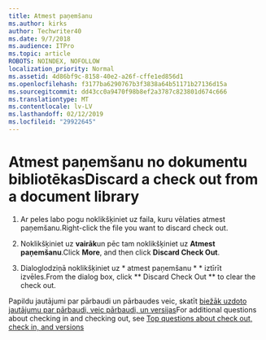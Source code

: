 ```yaml
---
title: Atmest paņemšanu
ms.author: kirks
author: Techwriter40
ms.date: 9/7/2018
ms.audience: ITPro
ms.topic: article
ROBOTS: NOINDEX, NOFOLLOW
localization_priority: Normal
ms.assetid: 4d86bf9c-8158-40e2-a26f-cffe1ed856d1
ms.openlocfilehash: f3177ba6290767b3f3838a64b51171b27136d15a
ms.sourcegitcommit: dd43cc0a9470f98b8ef2a3787c823801d674c666
ms.translationtype: MT
ms.contentlocale: lv-LV
ms.lasthandoff: 02/12/2019
ms.locfileid: "29922645"
---
```

# <a name="discard-a-check-out-from-a-document-library"></a><span data-ttu-id="ca11e-102">Atmest paņemšanu no dokumentu bibliotēkas</span><span class="sxs-lookup"><span data-stu-id="ca11e-102">Discard a check out from a document library</span></span>

1. <span data-ttu-id="ca11e-103">Ar peles labo pogu noklikšķiniet uz faila, kuru vēlaties atmest paņemšanu.</span><span class="sxs-lookup"><span data-stu-id="ca11e-103">Right-click the file you want to discard check out.</span></span>
    
2. <span data-ttu-id="ca11e-104">Noklikšķiniet uz **vairāk**un pēc tam noklikšķiniet uz **Atmest paņemšanu**.</span><span class="sxs-lookup"><span data-stu-id="ca11e-104">Click **More**, and then click **Discard Check Out**.</span></span> 
    
3. <span data-ttu-id="ca11e-105">Dialoglodziņā noklikšķiniet uz \* atmest paņemšanu \* \* iztīrīt izvēles.</span><span class="sxs-lookup"><span data-stu-id="ca11e-105">From the dialog box, click \*\* Discard Check Out \*\* to clear the check out.</span></span> 
    
<span data-ttu-id="ca11e-106">Papildu jautājumi par pārbaudi un pārbaudes veic, skatīt [biežāk uzdoto jautājumu par pārbaudi, veic pārbaudi, un versijas](https://go.microsoft.com/fwlink/?linkid=2018786)</span><span class="sxs-lookup"><span data-stu-id="ca11e-106">For additional questions about checking in and checking out, see [Top questions about check out, check in, and versions](https://go.microsoft.com/fwlink/?linkid=2018786)</span></span>
  

